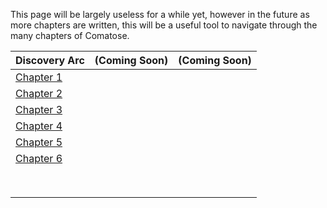 This page will be largely useless for a while yet, however in the future as more chapters are written, this will be a useful tool to navigate through the many chapters of Comatose.

|         Discovery Arc       |        (Coming Soon)        |        (Coming Soon)        |
|-----------------------------|-----------------------------|-----------------------------|
|    [Chapter 1](../chap1)    |                             |                             |
|    [Chapter 2](../chap2)    |                             |                             |
|    [Chapter 3](../chap3)    |                             |                             |
|    [Chapter 4](../chap4)    |                             |                             |
|    [Chapter 5](../chap5)    |                             |                             |
|    [Chapter 6](../chap6)    |                             |                             |
|        |                             |                             |
|        |                             |                             |
|        |                             |                             |
|      |                             |                             |
|      |                             |                             |
|      |                             |                             |
|      |                             |                             |
|      |                             |                             |
